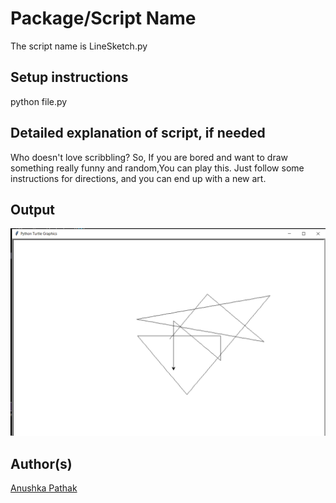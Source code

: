 # Package/Script Name

The script name is LineSketch.py

## Setup instructions

python file.py

## Detailed explanation of script, if needed

Who doesn't love scribbling? So, If you are bored and want to draw something really funny and random,You can play this.
Just follow some instructions for directions, and you can end up with a new art.

## Output

![img](sketch.png)

## Author(s)

[Anushka Pathak](https://github.com/anumshka)
